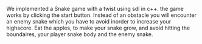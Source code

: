 We implemented a Snake game with a twist using sdl in c++.
the game works by clicking the start button.
Instead of an obstacle you will encounter an enemy snake which you have to avoid
inorder to increase your highscore. Eat the apples, to make your snake grow,
and avoid hitting the boundaires, your player snake body and the enemy snake.
